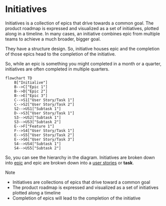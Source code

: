 # Initiatives

Initiatives is a collection of epics that drive towards a common goal. The product roadmap is expressed and visualized as a set of initiatives, plotted along in a timeline. In many cases, an initiative combines epic from multiple teams to achieve a much broader, bigger goal.

They have a structure design. So, initiative houses epic and the completion of those epics head to the completion of the initiative.

So, while an epic is something you might completed in a month or a quarter, initiatives are often completed in multiple quarters.

```mermaid
flowchart TD
    B["Initialive"]
    B-->C["Epic 1"]
    B-->D["Epic 2"]
    B-->E["Epic 3"]
    C-->S1["User Story/Task 1"]
    C-->S2["User Story/Task 2"]
    S2-->US1["Subtask 1"]
    D-->S3["User Story/Task 1"]
    S3-->US2["Subtask 1"]
    S3-->US3["Subtask 2"]
    E-->F["Feature 1"]
    F-->S4["User Story/Task 1"]
    E-->S5["User Story/Task 2"]
    E-->S6["User Story/Task 3"]
    S4-->US4["Subtask 1"]
    S4-->US5["Subtask 2"]
```

So, you can see the hierarchy in the diagram. Initiatives are broken down into [epic](../agile/epic.md) and epic are brokwn down into a [user stories](../agile/user-story.md) or **task**.

>[!NOTE]
> - Initiatives are collections of epics that drive toward a common goal
> - The product roadmap is expressed and visualized as a set of initiatives plotted along a timeline
> - Completion of epics will lead to the completion of the initiative